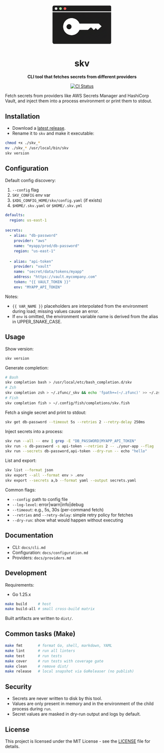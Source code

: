 <div align="center">
  <img src="images/logo.png" alt="skv Logo" width="200" style="border-radius: 20px;">
  <h1>skv</h1>
  <p><strong>CLI tool that fetches secrets from different providers</strong></p>
  <p>
    <a href="https://github.com/Amet13/skv/actions/workflows/ci.yml">
      <img src="https://github.com/Amet13/skv/actions/workflows/ci.yml/badge.svg" alt="CI Status">
    </a>
  </p>
</div>

Fetch secrets from providers like AWS Secrets Manager and HashiCorp Vault, and inject them into a process environment or print them to stdout.

## Installation

- Download a [latest release](https://github.com/Amet13/skv/releases/latest/).
- Rename it to `skv` and make it executable:

```bash
chmod +x ./skv_*
mv ./skv_* /usr/local/bin/skv
skv version
```

## Configuration

Default config discovery:

1. `--config` flag
2. `SKV_CONFIG` env var
3. `$XDG_CONFIG_HOME/skv/config.yaml` (if exists)
4. `$HOME/.skv.yaml` or `$HOME/.skv.yml`

```yaml
defaults:
  region: us-east-1

secrets:
  - alias: "db-password"
    provider: "aws"
    name: "myapp/prod/db-password"
    region: "us-east-1"

  - alias: "api-token"
    provider: "vault"
    name: "secret/data/tokens/myapp"
    address: "https://vault.mycompany.com"
    token: "{{ VAULT_TOKEN }}"
    env: "MYAPP_API_TOKEN"
```

Notes:

- `{{ VAR_NAME }}` placeholders are interpolated from the environment during load; missing values cause an error.
- If `env` is omitted, the environment variable name is derived from the alias in UPPER_SNAKE_CASE.

## Usage

Show version:

```bash
skv version
```

Generate completion:

```bash
# Bash
skv completion bash > /usr/local/etc/bash_completion.d/skv
# Zsh
skv completion zsh > ~/.zfunc/_skv && echo 'fpath+=(~/.zfunc)' >> ~/.zshrc
# Fish
skv completion fish > ~/.config/fish/completions/skv.fish
```

Fetch a single secret and print to stdout:

```bash
skv get db-password --timeout 5s --retries 2 --retry-delay 250ms
```

Inject secrets into a process:

```bash
skv run --all -- env | grep -E "DB_PASSWORD|MYAPP_API_TOKEN"
skv run -s db-password -s api-token --retries 2 -- ./your-app --flag
skv run --secrets db-password,api-token --dry-run -- echo "hello"
```

List and export:

```bash
skv list --format json
skv export --all --format env > .env
skv export --secrets a,b --format yaml --output secrets.yaml
```

Common flags:

- `--config`: path to config file
- `--log-level`: error|warn|info|debug
- `--timeout`: e.g., 5s, 30s (per-command fetch)
- `--retries` and `--retry-delay`: simple retry policy for fetches
- `--dry-run`: show what would happen without executing

## Documentation

- CLI: `docs/cli.md`
- Configuration: `docs/configuration.md`
- Providers: `docs/providers.md`

## Development

Requirements:

- Go 1.25.x

```bash
make build     # host
make build-all # small cross-build matrix
```

Built artifacts are written to `dist/`.

## Common tasks (Make)

```bash
make fmt       # format Go, shell, markdown, YAML
make lint      # run all linters
make test      # run tests
make cover     # run tests with coverage gate
make clean     # remove dist/
make release   # local snapshot via GoReleaser (no publish)
```

## Security

- Secrets are never written to disk by this tool.
- Values are only present in memory and in the environment of the child process during `run`.
- Secret values are masked in dry-run output and logs by default.

## License

This project is licensed under the MIT License - see the [LICENSE](LICENSE) file for details.
